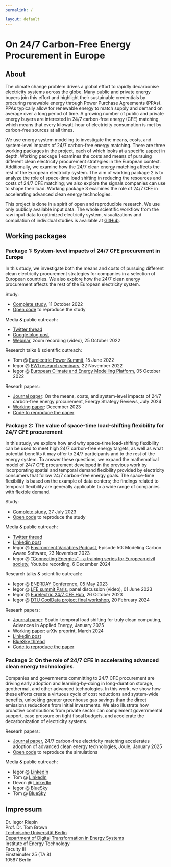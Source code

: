 ```yaml
---
permalink: /

layout: default
---
```


# On 24/7 Carbon-Free Energy Procurement in Europe

## About

The climate change problem drives a global effort to rapidly decarbonise electricity systems across the globe. Many public and private energy buyers join this effort and highlight their sustainable credentials by procuring renewable energy through Power Purchase Agreements (PPAs). PPAs typically allow for renewable energy to match supply and demand on average over a long period of time. A growing number of public and private energy buyers are interested in 24/7 carbon-free energy (CFE) matching, which means that every kilowatt-hour of electricity consumption is met by carbon-free sources at all times.

We use energy system modeling to investigate the means, costs, and system-level impacts of 24/7 carbon-free energy matching. There are three working packages in the project, each of which looks at a specific aspect in depth. Working package 1 examines the costs and means of pursuing different clean electricity procurement strategies in the European context. Additionally, we examine how the 24/7 clean energy matching affects the rest of the European electricity system. The aim of working package 2 is to analyze the role of space-time load shifting in reducing the resources and costs of 24/7 CFE matching; we also explore the signals companies can use to shape their load. Working package 3 examines the role of 24/7 CFE in accelerating advanced clean energy technologies.

This project is done in a spirit of open and reproducible research. We use only publicly available input data. The whole scientific workflow from the raw input data to optimized electricity system, visualizations and compilation of individual studies is available at [GitHub](https://github.com/PyPSA/247-cfe).


## Working packages

### Package 1: System-level impacts of 24/7 CFE procurement in Europe

In this study, we investigate both the means and costs of pursuing different clean electricity procurement strategies for companies in a selection of European countries. We also explore how the 24/7 clean energy procurement affects the rest of the European electricity system.

Study:

- [Complete study](https://zenodo.org/records/7180097), 11 October 2022 
- [Open code](https://zenodo.org/record/7181236) to reproduce the study

Media & public outreach:

- [Twitter thread](https://twitter.com/nworbmot/status/1579810935702982656)
- [Google blog post](https://blog.google/around-the-globe/google-europe/how-carbon-free-energy-around-the-clock-can-work/)
- [Webinar](https://youtu.be/oha2Jw2NVl8), zoom recording (video), 25 October 2022

Research talks & scientific outreach:

- Tom @ [Eurelectric Power Summit](https://nworbmot.org/energy/brown-eurelectric.pdf), 15 June 2022
- Iegor @ [EWI research seminars](https://iriepin.com/uploads/EWI_247CFE_22112022.pdf), 22 November 2022
- Iegor @ [European Climate and Energy Modelling Platform](https://iriepin.com/uploads/ecemp_20221005.pdf), 05 October 2022

Researh papers: 

- [Journal paper](https://doi.org/10.1016/j.esr.2024.101488): On the means, costs, and system-level impacts of 24/7 carbon-free energy procurement, Energy Strategy Reviews, July 2024 
- [Working paper](https://zenodo.org/records/10407830): December 2023
- [Code to reproduce the paper](https://github.com/Irieo/247-procurement-paper)

### Package 2: The value of space-time load-shifting flexibility for 24/7 CFE procurement

In this study, we explore how and why space-time load-shifting flexibility can be used to meet high 24/7 carbon-free energy targets, as well as what potential benefits it may offer to 24/7 participants and to the rest of the energy system. To answer these questions, we expand the mathematical model of 24/7 CFE procurement developed in the previous work by incorporating spatial and temporal demand flexibility provided by electricity consumers that follow 24/7 carbon-free energy goals. The space-time flexibility is based on the example of data centers; the findings related to temporal flexibility are generally applicable to a wide range of companies with flexible demand.

Study:

- [Complete study](https://zenodo.org/record/8185849), 27 July 2023 
- [Open code](https://github.com/PyPSA/247-cfe/tree/v0.3) to reproduce the study

Media & public outreach:

- [Twitter thread](https://twitter.com/nworbmot/status/1684498432977670148)
- [Linkedin post](https://www.linkedin.com/feed/update/urn:li:activity:7090365044823076864/)
- Iegor @ [Environment Variables Podcast](https://podcast.greensoftware.foundation/e/1n2jvv3n-the-week-in-green-software-modeling-carbon-aware-software), Episode 50: Modeling Carbon Aware Software, 23 November 2023
- Iegor @ [“Connecting Energies” – a training series for European civil society](https://youtu.be/MCaZCWfPtk8?t=2193), Youtube recording, 6 December 2024

Research talks & scientific outreach:

- Iegor @ [ENERDAY Conference](https://iriepin.com/uploads/enerday_20230518.pdf), 05 May 2023
- Iegor @ [LFE summit Paris](https://www.youtube.com/watch?v=yCILZ7Fe--g), panel discussion (video), 01 June 2023
- Iegor @ [Eurelectric 24/7 CFE Hub](https://iriepin.com/uploads/247Hubtalk_20231026.pdf), 26 October 2023
- Iegor @ [DTU CoolData project final workshop](https://iriepin.com/uploads/CoolDataWorkshop_20240220.pdf), 20 February 2024

Researh papers: 

- [Journal paper](https://doi.org/10.1016/j.adapen.2024.100202): Spatio-temporal load shifting for truly clean computing, Advances in Applied Energy, January 2025
- [Working paper](https://zenodo.org/records/10869649): arXiv preprint, March 2024
- [Linkedin post](https://www.linkedin.com/feed/update/urn:li:activity:7178318557603143680/)
- [BlueSky thread](https://bsky.app/profile/iriepin.bsky.social/post/3lfmyzekjlc2p)
- [Code to reproduce the paper](https://github.com/Irieo/space-time-optimization)

### Package 3: On the role of 24/7 CFE in accelerating advanced clean energy technologies.

Companies and governments committing to 24/7 CFE procurement are driving early adoption and learning-by-doing in long-duration storage, geothermal, and other advanced technologies. In this work, we show how these efforts create a virtuous cycle of cost reductions and system-wide benefits, unlocking greater greenhouse gas savings than the direct emissions reductions from initial investments. We also illustrate how proactive contributions from private sector can complement governmental support, ease pressure on tight fiscal budgets, and accelerate the decarbonization of electricity systems.

Researh papers: 

- [Journal paper](https://doi.org/10.1016/j.joule.2024.101808), 24/7 carbon-free electricity matching accelerates adoption of advanced clean energy technologies, Joule, January 2025
- [Open code](https://github.com/PyPSA/247-cfe/) to reproduce the simulations

Media & public outreach:

- Iegor @ [LinkedIn](https://www.linkedin.com/feed/update/urn:li:activity:7290370841802932226/)
- Tom @ [LinkedIn](https://www.linkedin.com/feed/update/urn:li:activity:7290373506465234944/)
- Devon @ [LinkedIn](https://www.linkedin.com/feed/update/urn:li:activity:7290042385256914944/)
- Iegor @ [BlueSky](https://bsky.app/profile/did:plc:jtxeeq5wsw75cogorp623fup/post/3lgv6dgnzlc2f)
- Tom @ [BlueSky](https://bsky.app/profile/nworbmot.bsky.social/post/3lgvb4drwu22e)


## Impressum

Dr. Iegor Riepin\
Prof. Dr. Tom Brown\
[Technische Universität Berlin](https://tu.berlin)\
[Department of Digital Transformation in Energy Systems](https://www.tu.berlin/en/ensys)\
Institute of Energy Technology\
Faculty III\
Einsteinufer 25 (TA 8)\
10587 Berlin
